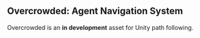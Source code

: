 ## Overcrowded: Agent Navigation System

Overcrowded is an **in development** asset for Unity path following.
